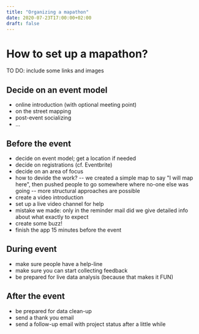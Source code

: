 ```yaml
---
title: "Organizing a mapathon"
date: 2020-07-23T17:00:00+02:00
draft: false
---
```


# How to set up a mapathon?

TO DO: include some links and images


## Decide on an event model

* online introduction (with optional meeting point)
* on the street mapping
* post-event socializing
* ...


## Before the event

- decide on event model; get a location if needed
- decide on registrations (cf. Eventbrite)
- decide on an area of focus
- how to devide the work?
-- we created a simple map to say "I will map here", then pushed people to go somewhere where no-one else was going
-- more structural approaches are possible 
- create a video introduction
- set up a live video channel for help
- mistake we made: only in the reminder mail did we give detailed info about what exactly to expect
- create some buzz!
- finish the app 15 minutes before the event


## During event
- make sure people have a help-line
- make sure you can start collecting feedback
- be prepared for live data analysis (because that makes it FUN)


## After the event
- be prepared for data clean-up
- send a thank you email
- send a follow-up email with project status after a little while
